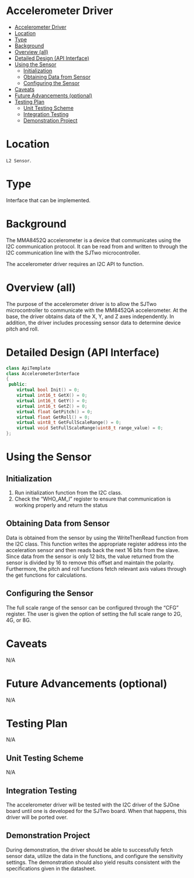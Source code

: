 # Accelerometer Driver

- [Accelerometer Driver](#accelerometer-driver)
- [Location](#location)
- [Type](#type)
- [Background](#background)
- [Overview (all)](#overview-all)
- [Detailed Design (API Interface)](#detailed-design-api-interface)
- [Using the Sensor](#using-the-sensor)
  - [Initialization](#Initialization)
  - [Obtaining Data from Sensor](#obtaining-data-from-sensor)
  - [Configuring the Sensor](#configuring-the-sensor)
- [Caveats](#caveats)
- [Future Advancements (optional)](#future-advancements-optional)
- [Testing Plan](#testing-plan)
  - [Unit Testing Scheme](#unit-testing-scheme)
  - [Integration Testing](#integration-testing)
  - [Demonstration Project](#demonstration-project)

# Location

`L2 Sensor`.

# Type

Interface that can be implemented.

# Background

The MMA8452Q accelerometer is a device that communicates using the I2C communication protocol. It can be read from and written to through the I2C communication line with the SJTwo microcontroller.

The accelerometer driver requires an I2C API to function.

# Overview (all)

The purpose of the accelerometer driver is to allow the SJTwo microcontroller to communicate with the MM8452QA accelerometer. At the base, the driver obtains data of the X, Y, and Z axes independently. In addition, the driver includes processing sensor data to determine device pitch and roll.

# Detailed Design (API Interface)

```C++
class ApiTemplate
class AccelerometerInterface
{
 public:
    virtual bool Init() = 0;
    virtual int16_t GetX() = 0;
    virtual int16_t GetY() = 0;
    virtual int16_t GetZ() = 0;
    virtual float GetPitch() = 0;
    virtual float GetRoll() = 0;
    virtual uint8_t GetFullScaleRange() = 0;
    virtual void SetFullScaleRange(uint8_t range_value) = 0;
};

```

# Using the Sensor

## Initialization

1. Run initialization function from the I2C class.
2. Check the “WHO_AM_I” register to ensure that communication is working properly and return the status

## Obtaining Data from Sensor

Data is obtained from the sensor by using the WriteThenRead function from the I2C class. This function writes the appropriate register address into the acceleration sensor and then reads back the next 16 bits from the slave. Since data from the sensor is only 12 bits, the value returned from the sensor is divided by 16 to remove this offset and maintain the polarity. Furthermore, the pitch and roll functions fetch relevant axis values through the get functions for calculations.

## Configuring the Sensor

The full scale range of the sensor can be configured through the “CFG” register. The user is given the option of setting the full scale range to 2G, 4G, or 8G.

# Caveats

N/A

# Future Advancements (optional)

N/A

# Testing Plan

N/A

## Unit Testing Scheme

N/A

## Integration Testing

The accelerometer driver will be tested with the I2C driver of the SJOne board until one is developed for the SJTwo board. When that happens, this driver will be ported over.

## Demonstration Project

During demonstration, the driver should be able to successfully fetch sensor data, utilize the data in the functions, and configure the sensitivity settings. The demonstration should also yield results consistent with the specifications given in the datasheet.
